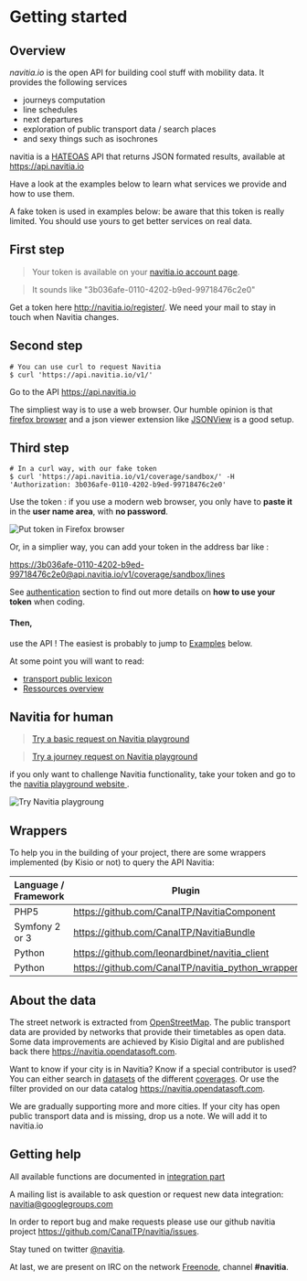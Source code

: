 Getting started
=====================

Overview
--------

*navitia.io* is the open API for building cool stuff with mobility data.
It provides the following services

* journeys computation
* line schedules
* next departures
* exploration of public transport data / search places
* and sexy things such as isochrones

navitia is a [HATEOAS](http://en.wikipedia.org/wiki/HATEOAS) API that returns JSON formated results, available at <https://api.navitia.io>

Have a look at the examples below to learn what services we provide and how to use them. 


<aside class="notice">
A fake token is used in examples below: be aware that this token is really limited. You should use yours to get better services on real data.
</aside>

First step
---------------
> Your token is available on your [navitia.io account page](http://www.navitia.io/profile).

> It sounds like "3b036afe-0110-4202-b9ed-99718476c2e0"

Get a token here <http://navitia.io/register/>. We need your mail to stay in touch when Navitia changes.

Second step
---------------
``` shell
# You can use curl to request Navitia
$ curl 'https://api.navitia.io/v1/'
```

Go to the API  <https://api.navitia.io>

The simpliest way is to use a web browser. 
Our humble opinion is that [firefox browser](http://www.getfirefox.com) and a json viewer extension like [JSONView](https://addons.mozilla.org/fr/firefox/addon/jsonview/) is a good setup.

Third step
---------------
``` shell
# In a curl way, with our fake token
$ curl 'https://api.navitia.io/v1/coverage/sandbox/' -H 'Authorization: 3b036afe-0110-4202-b9ed-99718476c2e0'
```



Use the token : if you use a modern web browser, you only have to **paste it** in the **user name area**,
with **no password**.

![Put token in Firefox browser](/images/firefox_token.png)

Or, in a simplier way, you can add your token in the address bar like :

<aside class="success">
<a href="https://3b036afe-0110-4202-b9ed-99718476c2e0@api.navitia.io/v1/coverage/sandbox/lines">https://3b036afe-0110-4202-b9ed-99718476c2e0@api.navitia.io/v1/coverage/sandbox/lines</a>
</aside>

See [authentication](#authentication) section to find out more details on **how to use your token** when coding.

#### Then,
use the API ! The easiest is probably to jump to [Examples](#some_examples) below.

At some point you will want to read:

- [transport public lexicon](#lexicon)
- [Ressources overview](#ressources)

Navitia for human
------------------
>[Try a basic request on Navitia playground](http://canaltp.github.io/navitia-playground/play.html?request=https%3A%2F%2Fapi.navitia.io%2Fv1%2Fcoverage%2Fsandbox&token=3b036afe-0110-4202-b9ed-99718476c2e0)

>[Try a journey request on Navitia playground](http://canaltp.github.io/navitia-playground/play.html?request=https%3A%2F%2Fapi.navitia.io%2Fv1%2Fcoverage%2Fsandbox%2Fjourneys%3Ffrom%3D2.3749036%253B48.8467927%26to%3D2.2922926%253B48.8583736%26&token=3b036afe-0110-4202-b9ed-99718476c2e0)


<aside class="success">
if you only want to challenge Navitia functionality, take your token and go to the <a href="http://canaltp.github.io/navitia-playground">navitia playground website </a>.
</aside>

![Try Navitia playgroung](/images/navitia_playground.png)

Wrappers
--------------

To help you in the building of your project, there are some wrappers implemented (by Kisio or not) to query the API Navitia:

|Language / Framework |Plugin                                              |
|---------------------|----------------------------------------------------|
|PHP5                 |<https://github.com/CanalTP/NavitiaComponent>       |
|Symfony 2 or 3       |<https://github.com/CanalTP/NavitiaBundle>          |
|Python               |<https://github.com/leonardbinet/navitia_client>    |
|Python               |<https://github.com/CanalTP/navitia_python_wrapper> |

About the data
--------------

The street network is extracted from [OpenStreetMap](http://www.openstreetmap.org). The public transport data are provided by networks that provide their timetables as open data. Some data improvements are achieved by Kisio Digital and are published back there <https://navitia.opendatasoft.com>.

Want to know if your city is in Navitia? Know if a special contributor is used? You can either search in [datasets](#datasets) of the different [coverages](#coverage). Or use the filter provided on our data catalog <https://navitia.opendatasoft.com>.

<aside class="success">
    We are gradually supporting more and more cities. If your city has open public transport data and is missing, drop us a note.
    We will add it to navitia.io
</aside>


Getting help
------------

All available functions are documented in [integration part](#interface)

A mailing list is available to ask question or request new data integration: <a href="mailto:navitia@googlegroups.com">navitia@googlegroups.com</a>

In order to report bug and make requests please use our github navitia project
<https://github.com/CanalTP/navitia/issues>.

Stay tuned on twitter [@navitia](https://twitter.com/navitia).

At last, we are present on IRC on the network <a href="https://webchat.freenode.net/">Freenode</a>, channel <b>#navitia</b>.
